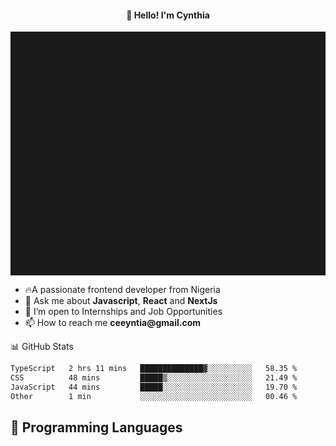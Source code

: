 <h4 align="center">👋 Hello! I'm Cynthia</h4>

<hr style="height:10%; margin-left:0; margin-right:0;" />

<div align="left">
  <ul>
  <li>🔥A passionate frontend developer from Nigeria</li>
  <li>💬 Ask me about <strong>Javascript</strong>, <strong>React</strong> and <strong> NextJs</strong></li>
  <li>👯 I’m open to Internships and Job Opportunities</li>
  <li>📫 How to reach me <strong>ceeyntia@gmail.com</strong></li>
</ul>
</div
  
## 📊 GitHub Stats

<!--START_SECTION:waka-->

```txt
TypeScript   2 hrs 11 mins   ██████████████▓░░░░░░░░░░   58.35 %
CSS          48 mins         █████▒░░░░░░░░░░░░░░░░░░░   21.49 %
JavaScript   44 mins         █████░░░░░░░░░░░░░░░░░░░░   19.70 %
Other        1 min           ░░░░░░░░░░░░░░░░░░░░░░░░░   00.46 %
```

<!--END_SECTION:waka-->

## 💬 Programming Languages

<!--START_SECTION:languages-->
<!--END_SECTION:languages-->
